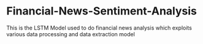 # Financial-News-Sentiment-Analysis

This is the LSTM Model used to do financial news analysis which exploits various data processing and data extraction model
